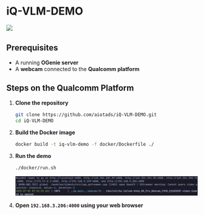 # iQ-VLM-DEMO

<img src="docs/vlm.gif" width="500"/>

## Prerequisites

* A running **OGenie server**
* A **webcam** connected to the **Qualcomm platform**

## Steps on the Qualcomm Platform

1. **Clone the repository**

   ```bash
   git clone https://github.com/aiotads/iQ-VLM-DEMO.git
   cd iQ-VLM-DEMO
   ```

2. **Build the Docker image**

   ```bash
   docker build -t iq-vlm-demo -f docker/Dockerfile ./
   ```

3. **Run the demo**

   ```bash
   ./docker/run.sh
   ```

   <img src="docs/console.png" width="600"/>

4. **Open `192.168.3.206:4000` using your web browser**
